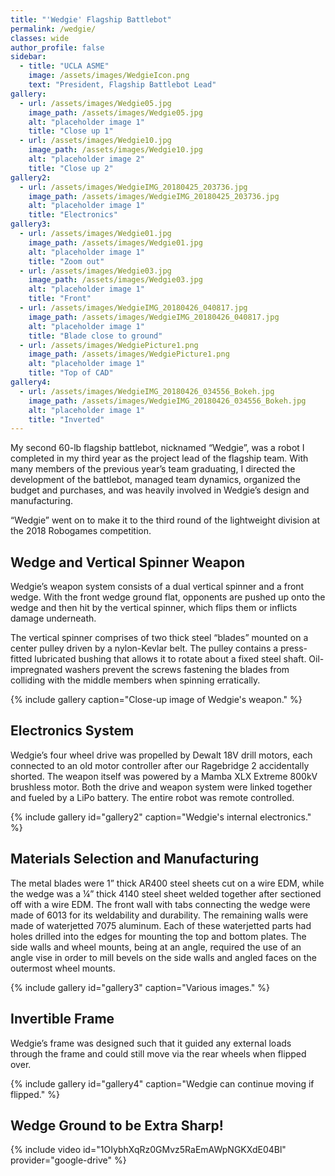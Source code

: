 ```yaml
---
title: "'Wedgie' Flagship Battlebot"
permalink: /wedgie/
classes: wide
author_profile: false
sidebar:
  - title: "UCLA ASME"
    image: /assets/images/WedgieIcon.png
    text: "President, Flagship Battlebot Lead"
gallery:
  - url: /assets/images/Wedgie05.jpg
    image_path: /assets/images/Wedgie05.jpg
    alt: "placeholder image 1"
    title: "Close up 1"
  - url: /assets/images/Wedgie10.jpg
    image_path: /assets/images/Wedgie10.jpg
    alt: "placeholder image 2"
    title: "Close up 2"
gallery2:
  - url: /assets/images/WedgieIMG_20180425_203736.jpg
    image_path: /assets/images/WedgieIMG_20180425_203736.jpg
    alt: "placeholder image 1"
    title: "Electronics"
gallery3:
  - url: /assets/images/Wedgie01.jpg
    image_path: /assets/images/Wedgie01.jpg
    alt: "placeholder image 1"
    title: "Zoom out"
  - url: /assets/images/Wedgie03.jpg
    image_path: /assets/images/Wedgie03.jpg
    alt: "placeholder image 1"
    title: "Front"
  - url: /assets/images/WedgieIMG_20180426_040817.jpg
    image_path: /assets/images/WedgieIMG_20180426_040817.jpg
    alt: "placeholder image 1"
    title: "Blade close to ground"
  - url: /assets/images/WedgiePicture1.png
    image_path: /assets/images/WedgiePicture1.png
    alt: "placeholder image 1"
    title: "Top of CAD"
gallery4:
  - url: /assets/images/WedgieIMG_20180426_034556_Bokeh.jpg
    image_path: /assets/images/WedgieIMG_20180426_034556_Bokeh.jpg
    alt: "placeholder image 1"
    title: "Inverted"
---
```


My second 60-lb flagship battlebot, nicknamed “Wedgie”, was a robot I completed in my third year as the project lead of the flagship team. With many members of the previous year’s team graduating, I directed the development of the battlebot, managed team dynamics, organized the budget and purchases, and was heavily involved in Wedgie’s design and manufacturing.

“Wedgie” went on to make it to the third round of the lightweight division at the 2018 Robogames competition.

## Wedge and Vertical Spinner Weapon

Wedgie’s weapon system consists of a dual vertical spinner and a front wedge. With the front wedge ground flat, opponents are pushed up onto the wedge and then hit by the vertical spinner, which flips them or inflicts damage underneath.

The vertical spinner comprises of two thick steel “blades” mounted on a center pulley driven by a nylon-Kevlar belt. The pulley contains a press-fitted lubricated bushing that allows it to rotate about a fixed steel shaft. Oil-impregnated washers prevent the screws fastening the blades from colliding with the middle members when spinning erratically.

{% include gallery caption="Close-up image of Wedgie's weapon." %}

## Electronics System

Wedgie’s four wheel drive was propelled by Dewalt 18V drill motors, each connected to an old motor controller after our Ragebridge 2 accidentally shorted. The weapon itself was powered by a Mamba XLX Extreme 800kV brushless motor. Both the drive and weapon system were linked together and fueled by a LiPo battery. The entire robot was remote controlled.

{% include gallery id="gallery2" caption="Wedgie's internal electronics." %}

## Materials Selection and Manufacturing

The metal blades were 1” thick AR400 steel sheets cut on a wire EDM, while the wedge was a ¼” thick 4140 steel sheet welded together after sectioned off with a wire EDM. The front wall with tabs connecting the wedge were made of 6013 for its weldability and durability. The remaining walls were made of waterjetted 7075 aluminum. Each of these waterjetted parts had holes drilled into the edges for mounting the top and bottom plates. The side walls and wheel mounts, being at an angle, required the use of an angle vise in order to mill bevels on the side walls and angled faces on the outermost wheel mounts.

{% include gallery id="gallery3" caption="Various images." %}

## Invertible Frame

Wedgie’s frame was designed such that it guided any external loads through the frame and could still move via the rear wheels when flipped over.

{% include gallery id="gallery4" caption="Wedgie can continue moving if flipped." %}

## Wedge Ground to be Extra Sharp!

{% include video id="1OIybhXqRz0GMvz5RaEmAWpNGKXdE04Bl" provider="google-drive" %}
